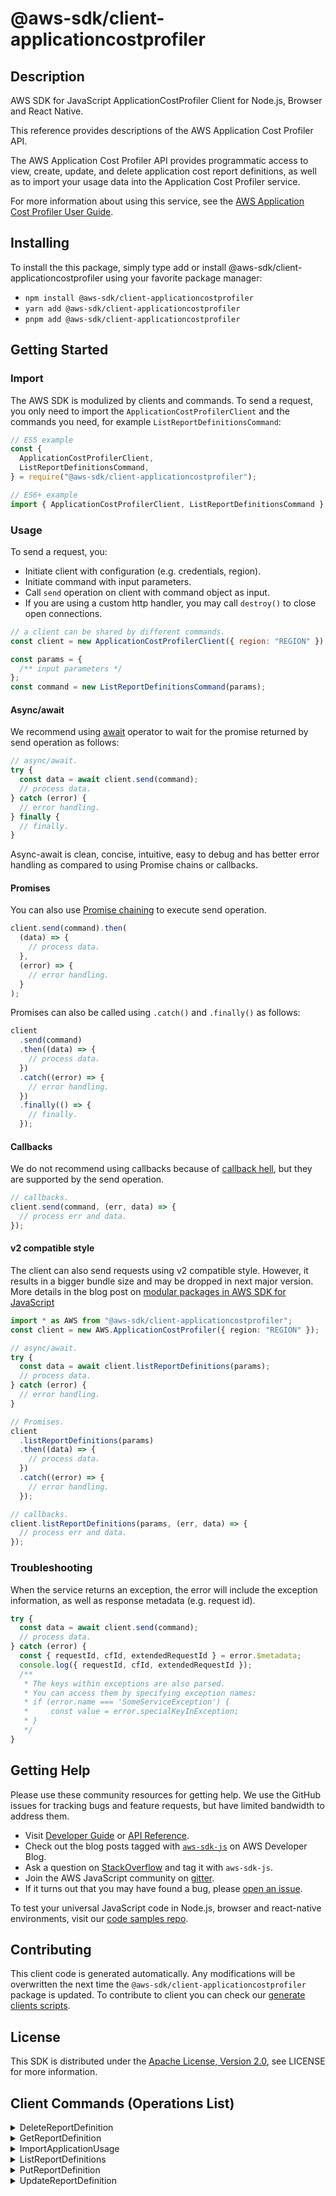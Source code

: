 <!-- generated file, do not edit directly -->

# @aws-sdk/client-applicationcostprofiler

## Description

AWS SDK for JavaScript ApplicationCostProfiler Client for Node.js, Browser and React Native.

<p>This reference provides descriptions of the AWS Application Cost Profiler API.</p>
<p>The AWS Application Cost Profiler API provides programmatic access to view, create, update, and delete
application cost report definitions, as well as to import your usage data into the Application Cost Profiler
service.</p>
<p>For more information about using this service, see the <a href="https://docs.aws.amazon.com/application-cost-profiler/latest/userguide/introduction.html">AWS Application Cost
Profiler User Guide</a>.</p>

## Installing

To install the this package, simply type add or install @aws-sdk/client-applicationcostprofiler
using your favorite package manager:

- `npm install @aws-sdk/client-applicationcostprofiler`
- `yarn add @aws-sdk/client-applicationcostprofiler`
- `pnpm add @aws-sdk/client-applicationcostprofiler`

## Getting Started

### Import

The AWS SDK is modulized by clients and commands.
To send a request, you only need to import the `ApplicationCostProfilerClient` and
the commands you need, for example `ListReportDefinitionsCommand`:

```js
// ES5 example
const {
  ApplicationCostProfilerClient,
  ListReportDefinitionsCommand,
} = require("@aws-sdk/client-applicationcostprofiler");
```

```ts
// ES6+ example
import { ApplicationCostProfilerClient, ListReportDefinitionsCommand } from "@aws-sdk/client-applicationcostprofiler";
```

### Usage

To send a request, you:

- Initiate client with configuration (e.g. credentials, region).
- Initiate command with input parameters.
- Call `send` operation on client with command object as input.
- If you are using a custom http handler, you may call `destroy()` to close open connections.

```js
// a client can be shared by different commands.
const client = new ApplicationCostProfilerClient({ region: "REGION" });

const params = {
  /** input parameters */
};
const command = new ListReportDefinitionsCommand(params);
```

#### Async/await

We recommend using [await](https://developer.mozilla.org/en-US/docs/Web/JavaScript/Reference/Operators/await)
operator to wait for the promise returned by send operation as follows:

```js
// async/await.
try {
  const data = await client.send(command);
  // process data.
} catch (error) {
  // error handling.
} finally {
  // finally.
}
```

Async-await is clean, concise, intuitive, easy to debug and has better error handling
as compared to using Promise chains or callbacks.

#### Promises

You can also use [Promise chaining](https://developer.mozilla.org/en-US/docs/Web/JavaScript/Guide/Using_promises#chaining)
to execute send operation.

```js
client.send(command).then(
  (data) => {
    // process data.
  },
  (error) => {
    // error handling.
  }
);
```

Promises can also be called using `.catch()` and `.finally()` as follows:

```js
client
  .send(command)
  .then((data) => {
    // process data.
  })
  .catch((error) => {
    // error handling.
  })
  .finally(() => {
    // finally.
  });
```

#### Callbacks

We do not recommend using callbacks because of [callback hell](http://callbackhell.com/),
but they are supported by the send operation.

```js
// callbacks.
client.send(command, (err, data) => {
  // process err and data.
});
```

#### v2 compatible style

The client can also send requests using v2 compatible style.
However, it results in a bigger bundle size and may be dropped in next major version. More details in the blog post
on [modular packages in AWS SDK for JavaScript](https://aws.amazon.com/blogs/developer/modular-packages-in-aws-sdk-for-javascript/)

```ts
import * as AWS from "@aws-sdk/client-applicationcostprofiler";
const client = new AWS.ApplicationCostProfiler({ region: "REGION" });

// async/await.
try {
  const data = await client.listReportDefinitions(params);
  // process data.
} catch (error) {
  // error handling.
}

// Promises.
client
  .listReportDefinitions(params)
  .then((data) => {
    // process data.
  })
  .catch((error) => {
    // error handling.
  });

// callbacks.
client.listReportDefinitions(params, (err, data) => {
  // process err and data.
});
```

### Troubleshooting

When the service returns an exception, the error will include the exception information,
as well as response metadata (e.g. request id).

```js
try {
  const data = await client.send(command);
  // process data.
} catch (error) {
  const { requestId, cfId, extendedRequestId } = error.$metadata;
  console.log({ requestId, cfId, extendedRequestId });
  /**
   * The keys within exceptions are also parsed.
   * You can access them by specifying exception names:
   * if (error.name === 'SomeServiceException') {
   *     const value = error.specialKeyInException;
   * }
   */
}
```

## Getting Help

Please use these community resources for getting help.
We use the GitHub issues for tracking bugs and feature requests, but have limited bandwidth to address them.

- Visit [Developer Guide](https://docs.aws.amazon.com/sdk-for-javascript/v3/developer-guide/welcome.html)
  or [API Reference](https://docs.aws.amazon.com/AWSJavaScriptSDK/v3/latest/index.html).
- Check out the blog posts tagged with [`aws-sdk-js`](https://aws.amazon.com/blogs/developer/tag/aws-sdk-js/)
  on AWS Developer Blog.
- Ask a question on [StackOverflow](https://stackoverflow.com/questions/tagged/aws-sdk-js) and tag it with `aws-sdk-js`.
- Join the AWS JavaScript community on [gitter](https://gitter.im/aws/aws-sdk-js-v3).
- If it turns out that you may have found a bug, please [open an issue](https://github.com/aws/aws-sdk-js-v3/issues/new/choose).

To test your universal JavaScript code in Node.js, browser and react-native environments,
visit our [code samples repo](https://github.com/aws-samples/aws-sdk-js-tests).

## Contributing

This client code is generated automatically. Any modifications will be overwritten the next time the `@aws-sdk/client-applicationcostprofiler` package is updated.
To contribute to client you can check our [generate clients scripts](https://github.com/aws/aws-sdk-js-v3/tree/main/scripts/generate-clients).

## License

This SDK is distributed under the
[Apache License, Version 2.0](http://www.apache.org/licenses/LICENSE-2.0),
see LICENSE for more information.

## Client Commands (Operations List)

<details>
<summary>
DeleteReportDefinition
</summary>

[Command API Reference](https://docs.aws.amazon.com/AWSJavaScriptSDK/v3/latest/client/applicationcostprofiler/command/DeleteReportDefinitionCommand/) / [Input](https://docs.aws.amazon.com/AWSJavaScriptSDK/v3/latest/Package/-aws-sdk-client-applicationcostprofiler/Interface/DeleteReportDefinitionCommandInput/) / [Output](https://docs.aws.amazon.com/AWSJavaScriptSDK/v3/latest/Package/-aws-sdk-client-applicationcostprofiler/Interface/DeleteReportDefinitionCommandOutput/)

</details>
<details>
<summary>
GetReportDefinition
</summary>

[Command API Reference](https://docs.aws.amazon.com/AWSJavaScriptSDK/v3/latest/client/applicationcostprofiler/command/GetReportDefinitionCommand/) / [Input](https://docs.aws.amazon.com/AWSJavaScriptSDK/v3/latest/Package/-aws-sdk-client-applicationcostprofiler/Interface/GetReportDefinitionCommandInput/) / [Output](https://docs.aws.amazon.com/AWSJavaScriptSDK/v3/latest/Package/-aws-sdk-client-applicationcostprofiler/Interface/GetReportDefinitionCommandOutput/)

</details>
<details>
<summary>
ImportApplicationUsage
</summary>

[Command API Reference](https://docs.aws.amazon.com/AWSJavaScriptSDK/v3/latest/client/applicationcostprofiler/command/ImportApplicationUsageCommand/) / [Input](https://docs.aws.amazon.com/AWSJavaScriptSDK/v3/latest/Package/-aws-sdk-client-applicationcostprofiler/Interface/ImportApplicationUsageCommandInput/) / [Output](https://docs.aws.amazon.com/AWSJavaScriptSDK/v3/latest/Package/-aws-sdk-client-applicationcostprofiler/Interface/ImportApplicationUsageCommandOutput/)

</details>
<details>
<summary>
ListReportDefinitions
</summary>

[Command API Reference](https://docs.aws.amazon.com/AWSJavaScriptSDK/v3/latest/client/applicationcostprofiler/command/ListReportDefinitionsCommand/) / [Input](https://docs.aws.amazon.com/AWSJavaScriptSDK/v3/latest/Package/-aws-sdk-client-applicationcostprofiler/Interface/ListReportDefinitionsCommandInput/) / [Output](https://docs.aws.amazon.com/AWSJavaScriptSDK/v3/latest/Package/-aws-sdk-client-applicationcostprofiler/Interface/ListReportDefinitionsCommandOutput/)

</details>
<details>
<summary>
PutReportDefinition
</summary>

[Command API Reference](https://docs.aws.amazon.com/AWSJavaScriptSDK/v3/latest/client/applicationcostprofiler/command/PutReportDefinitionCommand/) / [Input](https://docs.aws.amazon.com/AWSJavaScriptSDK/v3/latest/Package/-aws-sdk-client-applicationcostprofiler/Interface/PutReportDefinitionCommandInput/) / [Output](https://docs.aws.amazon.com/AWSJavaScriptSDK/v3/latest/Package/-aws-sdk-client-applicationcostprofiler/Interface/PutReportDefinitionCommandOutput/)

</details>
<details>
<summary>
UpdateReportDefinition
</summary>

[Command API Reference](https://docs.aws.amazon.com/AWSJavaScriptSDK/v3/latest/client/applicationcostprofiler/command/UpdateReportDefinitionCommand/) / [Input](https://docs.aws.amazon.com/AWSJavaScriptSDK/v3/latest/Package/-aws-sdk-client-applicationcostprofiler/Interface/UpdateReportDefinitionCommandInput/) / [Output](https://docs.aws.amazon.com/AWSJavaScriptSDK/v3/latest/Package/-aws-sdk-client-applicationcostprofiler/Interface/UpdateReportDefinitionCommandOutput/)

</details>
